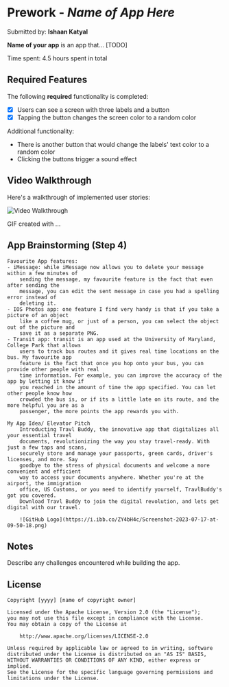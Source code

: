 # Prework - *Name of App Here*

Submitted by: **Ishaan Katyal**

**Name of your app** is an app that... [TODO] 

Time spent: 4.5 hours spent in total

## Required Features

The following **required** functionality is completed:

- [x] Users can see a screen with three labels and a button
- [x] Tapping the button changes the screen color to a random color

Additional functionality:
- There is another button that would change the labels' text color to a random color
- Clicking the buttons trigger a sound effect
 
## Video Walkthrough

Here's a walkthrough of implemented user stories:

<img src='http://i.imgur.com/link/to/your/gif/file.gif' title='Video Walkthrough' width='' alt='Video Walkthrough' />

<!-- Replace this with whatever GIF tool you used! -->
GIF created with ...  
<!-- Recommended tools:
[Kap](https://getkap.co/) for macOS
[ScreenToGif](https://www.screentogif.com/) for Windows
[peek](https://github.com/phw/peek) for Linux. -->

## App Brainstorming (Step 4)
    Favourite App features:
    - iMessage: while iMessage now allows you to delete your message within a few minutes of
        sending the message, my favourite feature is the fact that even after sending the   
        message, you can edit the sent message in case you had a spelling error instead of  
        deleting it. 
    - IOS Photos app: one feature I find very handy is that if you take a picture of an object   
        like a coffee mug, or just of a person, you can select the object out of the picture and   
        save it as a separate PNG. 
    - Transit app: transit is an app used at the University of Maryland, College Park that allows
        users to track bus routes and it gives real time locations on the bus. My favourite app 
        feature is the fact that once you hop onto your bus, you can provide other people with real 
        time information. For example, you can improve the accuracy of the app by letting it know if 
        you reached in the amount of time the app specified. You can let other people know how 
        crowded the bus is, or if its a little late on its route, and the more helpful you are as a 
        passenger, the more points the app rewards you with. 
    
    My App Idea/ Elevator Pitch
        Introducting Travl Buddy, the innovative app that digitalizes all your essential travel  
        documents, revolutionizing the way you stay travel-ready. With just a few taps and scans, 
        securely store and manage your passports, green cards, driver's licenses, and more. Say 
        goodbye to the stress of physical documents and welcome a more convenient and efficient 
        way to access your documents anywhere. Whether you're at the airport, the immigration 
        office, US Customs, or you need to identify yourself, TravlBuddy's got you covered. 
        Download Travl Buddy to join the digital revolution, and lets get digital with our travel. 
    
        ![GitHub Logo](https://i.ibb.co/ZY4bH4c/Screenshot-2023-07-17-at-09-50-18.png)
## Notes

Describe any challenges encountered while building the app.

## License

    Copyright [yyyy] [name of copyright owner]

    Licensed under the Apache License, Version 2.0 (the "License");
    you may not use this file except in compliance with the License.
    You may obtain a copy of the License at

        http://www.apache.org/licenses/LICENSE-2.0

    Unless required by applicable law or agreed to in writing, software
    distributed under the License is distributed on an "AS IS" BASIS,
    WITHOUT WARRANTIES OR CONDITIONS OF ANY KIND, either express or implied.
    See the License for the specific language governing permissions and
    limitations under the License.
